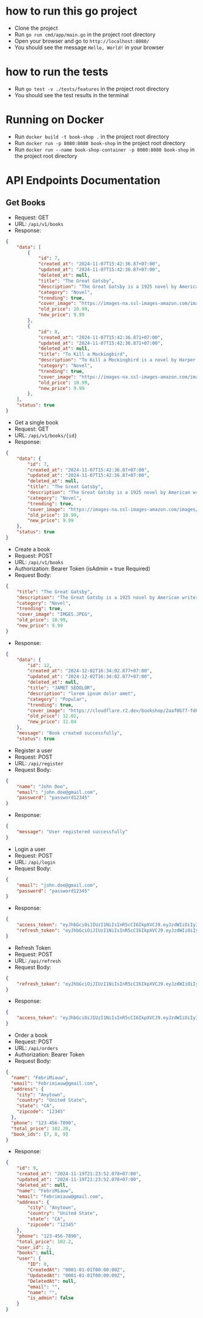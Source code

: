 # how to run this go project
- Clone the project
- Run `go run cmd/app/main.go` in the project root directory
- Open your browser and go to `http://localhost:8080/`
- You should see the message `Hello, World!` in your browser

# how to run the tests
- Run `go test -v ./tests/features` in the project root directory
- You should see the test results in the terminal

# Running on Docker
- Run `docker build -t book-shop .` in the project root directory
- Run `docker run -p 8080:8080 book-shop` in the project root directory
- Run `docker run --name book-shop-container -p 8080:8080 book-shop` in the project root directory

# API Endpoints Documentation

## Get Books
- Request: GET
- URL: `/api/v1/books`
- Response: 
```json
{
    "data": [
        {
            "id": 7,
            "created_at": "2024-11-07T15:42:36.87+07:00",
            "updated_at": "2024-11-07T15:42:36.87+07:00",
            "deleted_at": null,
            "title": "The Great Gatsby",
            "description": "The Great Gatsby is a 1925 novel by American writer F. Scott Fitzgerald.",
            "category": "Novel",
            "trending": true,
            "cover_image": "https://images-na.ssl-images-amazon.com/images/I/51Zymoq7UnL._AC_SY400_.jpg",
            "old_price": 10.99,
            "new_price": 9.99
        },
        {
            "id": 8,
            "created_at": "2024-11-07T15:42:36.871+07:00",
            "updated_at": "2024-11-07T15:42:36.871+07:00",
            "deleted_at": null,
            "title": "To Kill a Mockingbird",
            "description": "To Kill a Mockingbird is a novel by Harper Lee published in 1960.",
            "category": "Novel",
            "trending": true,
            "cover_image": "https://images-na.ssl-images-amazon.com/images/I/51Zymoq7UnL._AC_SY400_.jpg",
            "old_price": 10.99,
            "new_price": 9.99
        },
    ],
    "status": true
}
```

- Get a single book
- Request: GET
- URL: `/api/v1/books/{id}`
- Response:
```json
{
    "data": {
        "id": 7,
        "created_at": "2024-11-07T15:42:36.87+07:00",
        "updated_at": "2024-11-07T15:42:36.87+07:00",
        "deleted_at": null,
        "title": "The Great Gatsby",
        "description": "The Great Gatsby is a 1925 novel by American writer F. Scott Fitzgerald.",
        "category": "Novel",
        "trending": true,
        "cover_image": "https://images-na.ssl-images-amazon.com/images/I/51Zymoq7UnL._AC_SY400_.jpg",
        "old_price": 10.99,
        "new_price": 9.99
    },
    "status": true
}
```

- Create a book
- Request: POST
- URL: `/api/v1/books`
- Authorization: Bearer Token (isAdmin = true Required)
- Request Body:
```json
{
    "title": "The Great Gatsby",
    "description": "The Great Gatsby is a 1925 novel by American writer F. Scott Fitzgerald.",
    "category": "Novel",
    "trending": true,
    "cover_image": "IMGES.JPEG",
    "old_price": 10.99,
    "new_price": 9.99
}
```
- Response:
```json
{
    "data": {
        "id": 12,
        "created_at": "2024-12-02T16:34:02.877+07:00",
        "updated_at": "2024-12-02T16:34:02.877+07:00",
        "deleted_at": null,
        "title": "JAMET SEDOLOR",
        "description": "lorem ipsum dolor amet",
        "category": "Popular",
        "trending": true,
        "cover_image": "https://cloudflare.r2.dev/bookshop/2aaf0b77-fd69-48bf-a5fa-b7b363843c36.JPEG",
        "old_price": 12.02,
        "new_price": 11.04
    },
    "message": "Book created successfully",
    "status": true
```

- Register a user
- Request: POST
- URL: `/api/register`
- Request Body:
```json
{
    "name": "John Doe",
    "email": "john.doe@gmail.com",
    "password": "password12345"
}
```
- Response:
```json
{
    "message": "User registered successfully"
}
```

- Login a user
- Request: POST
- URL: `/api/login`
- Request Body:
```json
{
    "email": "john.doe@gmail.com",
    "password": "password12345"
}
```
- Response:
```json
{
    "access_token": "eyJhbGciOiJIUzI1NiIsInR5cCI6IkpXVCJ9.eyJzdWIiOiIyIiwiZXhwIjoxNzMyMDkwNjE5LCJpYXQiOjE3MzIwMDQyMTksImp0aSI6IjI4NDM4Yjg3LTQxNGQtNGI3OC1hYjMzLTFkYTNjM2Q4MWViZCIsImlzX2FkbWluIjp0cnVlLCJuYW1lIjoiZmVicmlnYXVsIiwiZW1haWwiOiJmZWJyaWFyaWdhdWxAZ21haWwuY29tIiwidXNlcl9pZCI6Mn0.SOvaZvEzNl_PwpYcPnDcArqEw98VzItVtN0Ag6v3PcY",
    "refresh_token": "eyJhbGciOiJIUzI1NiIsInR5cCI6IkpXVCJ9.eyJzdWIiOiIyIiwiZXhwIjoxNzMyMDkwNjE5LCJpYXQiOjE3MzIwMDQyMTksImp0aSI6IjU2MjU0M2RkLWUzODEtNDU1Zi1iNDdmLTk0NTg3NjM0YmJkNCIsImlzX2FkbWluIjp0cnVlLCJuYW1lIjoiZmVicmlnYXVsIiwiZW1haWwiOiJmZWJyaWFyaWdhdWxAZ21haWwuY29tIiwidXNlcl9pZCI6Mn0.20t3pC348mrIe07PWGisGV-3AM1N8AQmbJ9Vz3a0ugo"
}
```

- Refresh Token
- Request: POST
- URL: `/api/refresh`
- Request Body:
```json
{
    "refresh_token": "eyJhbGciOiJIUzI1NiIsInR5cCI6IkpXVCJ9.eyJzdWIiOiIyIiwiZXhwIjoxNzMyMDkwNjE5LCJpYXQiOjE3MzIwMDQyMTksImp0aSI6IjU2MjU0M2RkLWUzODEtNDU1Zi1iNDdmLTk0NTg3NjM0YmJkNCIsImlzX2FkbWluIjp0cnVlLCJuYW1lIjoiZmVicmlnYXVsIiwiZW1haWwiOiJmZWJyaWFyaWdhdWxAZ21haWwuY29tIiwidXNlcl9pZCI6Mn0.20t3pC348mrIe07PWGisGV-3AM1N8AQmbJ9Vz3a0ugo"
}
```
- Response:
```json
{
    "access_token": "eyJhbGciOiJIUzI1NiIsInR5cCI6IkpXVCJ9.eyJzdWIiOiIyIiwiZXhwIjoxNzMyMDA1NTEyLCJpYXQiOjE3MzIwMDQ2MTIsImp0aSI6IjJjMjJmNzk3LWZjOWYtNGFlZC1iNjIzLTIwN2Q3MTM3MzFhMSIsImlzX2FkbWluIjp0cnVlLCJuYW1lIjoiZmVicmlnYXVsIiwiZW1haWwiOiJmZWJyaWFyaWdhdWxAZ21haWwuY29tIiwidXNlcl9pZCI6Mn0.i7V__R7NpLggL9yaUOIpb9UOnrKdKGItIgoOMA0jswU"
}
```

- Order a book
- Request: POST
- URL: `/api/orders`
- Authorization: Bearer Token
- Request Body:
```json
{
  "name": "FebriMiauw",
  "email": "Febrimiauw@gmail.com",
  "address": {
    "city": "Anytown",
    "country": "United State",
    "state": "CA",
    "zipcode": "12345"
  },
  "phone": "123-456-7890",
  "total_price": 102.20,
  "book_ids": [7, 8, 9]
}
```
- Response:
```json
{
    "id": 9,
    "created_at": "2024-11-19T21:23:52.078+07:00",
    "updated_at": "2024-11-19T21:23:52.078+07:00",
    "deleted_at": null,
    "name": "FebriMiauw",
    "email": "Febrimiauw@gmail.com",
    "address": {
        "city": "Anytown",
        "country": "United State",
        "state": "CA",
        "zipcode": "12345"
    },
    "phone": "123-456-7890",
    "total_price": 102.2,
    "user_id": 2,
    "books": null,
    "user": {
        "ID": 0,
        "CreatedAt": "0001-01-01T00:00:00Z",
        "UpdatedAt": "0001-01-01T00:00:00Z",
        "DeletedAt": null,
        "email": "",
        "name": "",
        "is_admin": false
    }
}
```
